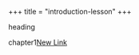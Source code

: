 +++
title = "introduction-lesson"
+++

heading

chapter1[New Link](http://wikiotics.org/en/Introduction-Dharna1)

